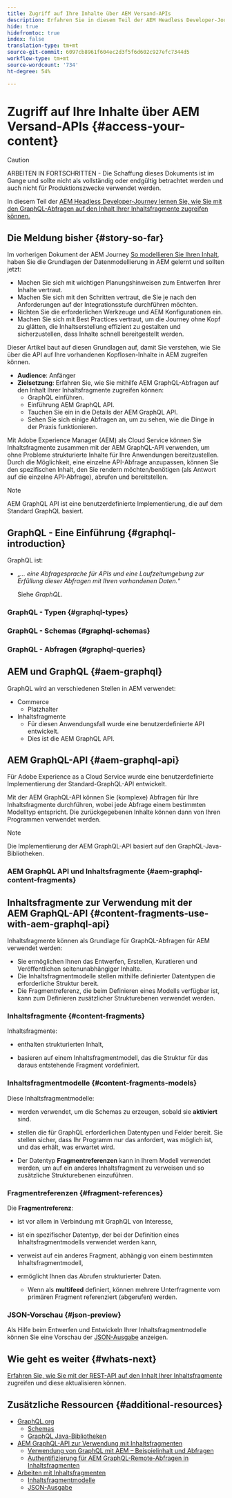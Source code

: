 ```yaml
---
title: Zugriff auf Ihre Inhalte über AEM Versand-APIs
description: Erfahren Sie in diesem Teil der AEM Headless Developer-Journey, wie Sie mit GraphQL-Abfragen auf Ihre Inhaltsfragmente zugreifen können.
hide: true
hidefromtoc: true
index: false
translation-type: tm+mt
source-git-commit: 6097cb8961f604ec2d3f5f6d602c927efc7344d5
workflow-type: tm+mt
source-wordcount: '734'
ht-degree: 54%

---
```



# Zugriff auf Ihre Inhalte über AEM Versand-APIs {#access-your-content}

>[!CAUTION]
>
>ARBEITEN IN FORTSCHRITTEN - Die Schaffung dieses Dokuments ist im Gange und sollte nicht als vollständig oder endgültig betrachtet werden und auch nicht für Produktionszwecke verwendet werden.

In diesem Teil der [AEM Headless Developer-Journey lernen Sie, wie Sie mit den GraphQL-Abfragen auf den Inhalt Ihrer Inhaltsfragmente zugreifen können.](#overview.md)

## Die Meldung bisher {#story-so-far}

Im vorherigen Dokument der AEM Journey [So modellieren Sie Ihren Inhalt](model-your-content.md), haben Sie die Grundlagen der Datenmodellierung in AEM gelernt und sollten jetzt:

* Machen Sie sich mit wichtigen Planungshinweisen zum Entwerfen Ihrer Inhalte vertraut.
* Machen Sie sich mit den Schritten vertraut, die Sie je nach den Anforderungen auf der Integrationsstufe durchführen möchten.
* Richten Sie die erforderlichen Werkzeuge und AEM Konfigurationen ein.
* Machen Sie sich mit Best Practices vertraut, um die Journey ohne Kopf zu glätten, die Inhaltserstellung effizient zu gestalten und sicherzustellen, dass Inhalte schnell bereitgestellt werden.

Dieser Artikel baut auf diesen Grundlagen auf, damit Sie verstehen, wie Sie über die API auf Ihre vorhandenen Kopflosen-Inhalte in AEM zugreifen können.

* **Audience**: Anfänger
* **Zielsetzung**: Erfahren Sie, wie Sie mithilfe AEM GraphQL-Abfragen auf den Inhalt Ihrer Inhaltsfragmente zugreifen können:
   * GraphQL einführen.
   * Einführung AEM GraphQL API.
   * Tauchen Sie ein in die Details der AEM GraphQL API.
   * Sehen Sie sich einige Abfragen an, um zu sehen, wie die Dinge in der Praxis funktionieren.

Mit Adobe Experience Manager (AEM) als Cloud Service können Sie Inhaltsfragmente zusammen mit der AEM GraphQL-API verwenden, um ohne Probleme strukturierte Inhalte für Ihre Anwendungen bereitzustellen. Durch die Möglichkeit, eine einzelne API-Abfrage anzupassen, können Sie den spezifischen Inhalt, den Sie rendern möchten/benötigen (als Antwort auf die einzelne API-Abfrage), abrufen und bereitstellen.

>[!NOTE]
>AEM GraphQL API ist eine benutzerdefinierte Implementierung, die auf dem Standard GraphQL basiert.

## GraphQL - Eine Einführung {#graphql-introduction}

GraphQL ist:

* „*... eine Abfragesprache für APIs und eine Laufzeitumgebung zur Erfüllung dieser Abfragen mit Ihren vorhandenen Daten.*“

   Siehe *GraphQL*.

### GraphQL - Typen {#graphql-types}

### GraphQL - Schemas {#graphql-schemas}

### GraphQL - Abfragen {#graphql-queries}

## AEM und GraphQL {#aem-graphql}

GraphQL wird an verschiedenen Stellen in AEM verwendet:

* Commerce
   * Platzhalter
* Inhaltsfragmente
   * Für diesen Anwendungsfall wurde eine benutzerdefinierte API entwickelt.
   * Dies ist die AEM GraphQL API.

## AEM GraphQL-API {#aem-graphql-api}

Für Adobe Experience as a Cloud Service wurde eine benutzerdefinierte Implementierung der Standard-GraphQL-API entwickelt.

Mit der AEM GraphQL-API können Sie (komplexe) Abfragen für Ihre Inhaltsfragmente durchführen, wobei jede Abfrage einem bestimmten Modelltyp entspricht. Die zurückgegebenen Inhalte können dann von Ihren Programmen verwendet werden.

>[!NOTE]
>
>Die Implementierung der AEM GraphQL-API basiert auf den GraphQL-Java-Bibliotheken.

### AEM GraphQL API und Inhaltsfragmente {#aem-graphql-content-fragments}

## Inhaltsfragmente zur Verwendung mit der AEM GraphQL-API {#content-fragments-use-with-aem-graphql-api}

Inhaltsfragmente können als Grundlage für GraphQL-Abfragen für AEM verwendet werden:

* Sie ermöglichen Ihnen das Entwerfen, Erstellen, Kuratieren und Veröffentlichen seitenunabhängiger Inhalte.
* Die Inhaltsfragmentmodelle stellen mithilfe definierter Datentypen die erforderliche Struktur bereit.
* Die Fragmentreferenz, die beim Definieren eines Modells verfügbar ist, kann zum Definieren zusätzlicher Strukturebenen verwendet werden.

### Inhaltsfragmente {#content-fragments}

Inhaltsfragmente:

* enthalten strukturierten Inhalt,

* basieren auf einem Inhaltsfragmentmodell, das die Struktur für das daraus entstehende Fragment vordefiniert.

### Inhaltsfragmentmodelle {#content-fragments-models}

Diese Inhaltsfragmentmodelle:

* werden verwendet, um die Schemas zu erzeugen, sobald sie **aktiviert** sind.

* stellen die für GraphQL erforderlichen Datentypen und Felder bereit. Sie stellen sicher, dass Ihr Programm nur das anfordert, was möglich ist, und das erhält, was erwartet wird.

* Der Datentyp **Fragmentreferenzen** kann in Ihrem Modell verwendet werden, um auf ein anderes Inhaltsfragment zu verweisen und so zusätzliche Strukturebenen einzuführen.

### Fragmentreferenzen {#fragment-references}

Die **Fragmentreferenz**:

* ist vor allem in Verbindung mit GraphQL von Interesse,

* ist ein spezifischer Datentyp, der bei der Definition eines Inhaltsfragmentmodells verwendet werden kann,

* verweist auf ein anderes Fragment, abhängig von einem bestimmten Inhaltsfragmentmodell,

* ermöglicht Ihnen das Abrufen strukturierter Daten.

   * Wenn als **multifeed** definiert, können mehrere Unterfragmente vom primären Fragment referenziert (abgerufen) werden.

### JSON-Vorschau {#json-preview}

Als Hilfe beim Entwerfen und Entwickeln Ihrer Inhaltsfragmentmodelle können Sie eine Vorschau der [JSON-Ausgabe](/help/assets/content-fragments/content-fragments-json-preview.md) anzeigen.

## Wie geht es weiter {#whats-next}

[Erfahren Sie, wie Sie mit der REST-API auf den Inhalt Ihrer Inhaltsfragmente](/help/implementing/developing/headless-journey/update-your-content.md) zugreifen und diese aktualisieren können.

## Zusätzliche Ressourcen {#additional-resources}

* [GraphQL.org](https://graphql.org)
   * [Schemas](https://graphql.org/learn/Schema/)
   * [GraphQL Java-Bibliotheken](https://graphql.org/code/#java)
* [AEM GraphQL-API zur Verwendung mit Inhaltsfragmenten](/help/assets/content-fragments/graphql-api-content-fragments.md)
   * [Verwendung von GraphQL mit AEM – Beispielinhalt und Abfragen](/help/assets/content-fragments/content-fragments-graphql-samples.md)
   * [Authentifizierung für AEM GraphQL-Remote-Abfragen in Inhaltsfragmenten](/help/assets/content-fragments/graphql-authentication-content-fragments.md)
* [Arbeiten mit Inhaltsfragmenten](/help/assets/content-fragments/content-fragments.md)
   * [Inhaltsfragmentmodelle](/help/assets/content-fragments/content-fragments-models.md)
   * [JSON-Ausgabe](/help/assets/content-fragments/content-fragments-json-preview.md)

